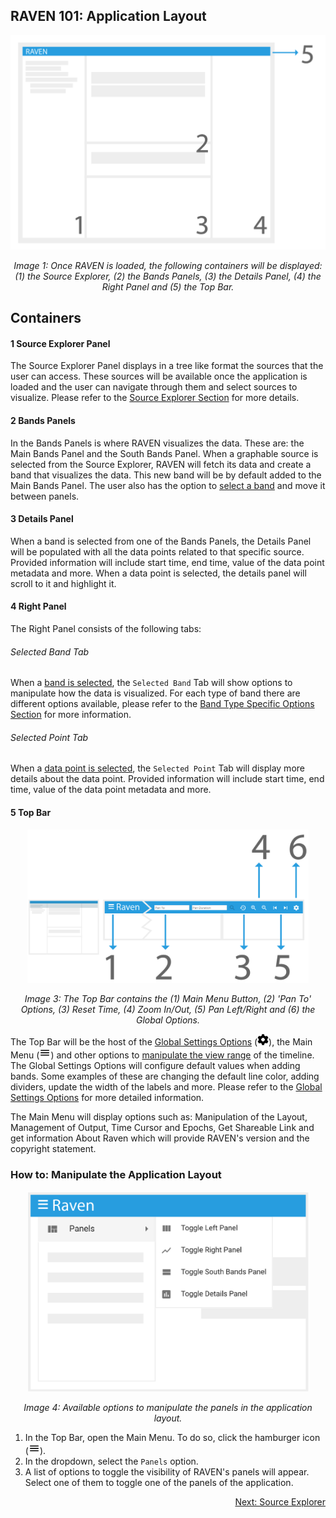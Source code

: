 ## RAVEN 101: Application Layout

<p align="center"><img src="./images/raven_layout.png" width="600" /></p>

*<p align="center">Image 1: Once RAVEN is loaded, the following containers will be displayed: (1) the Source Explorer, (2) the Bands Panels, (3) the Details Panel, (4) the Right Panel and (5) the Top Bar.</p>*

## Containers

#### 1 Source Explorer Panel 

The Source Explorer Panel displays in a tree like format the sources that the user can access. These sources will be available once the application is loaded and the user can navigate through them and select sources to visualize. Please refer to the [Source Explorer Section](./Raven_101_source_explorer.md) for more details.

#### 2 Bands Panels 

In the Bands Panels is where RAVEN visualizes the data. These are: the Main Bands Panel and the South Bands Panel. When a graphable source is selected from the Source Explorer, RAVEN will fetch its data and create a band that visualizes the data. This new band will be by default added to the Main Bands Panel. The user also has the option to [select a band](./Raven_101_3_bands.md#how-to-select-a-band) and move it between panels. 

#### 3 Details Panel

When a band is selected from one of the Bands Panels, the Details Panel will be populated with all the data points related to that specific source. Provided information will include start time, end time, value of the data point metadata and more. When a data point is selected, the details panel will scroll to it and highlight it.

#### 4 Right Panel

The Right Panel consists of the following tabs:

###### Selected Band Tab

When a [band is selected](./Raven_101_3_bands.md#how-to-select-a-band), the `Selected Band` Tab will show options to manipulate how the data is visualized. For each type of band there are different options available, please refer to the [Band Type Specific Options Section](/Raven_101_3_bands.md#band-type-specific-options) for more information.

###### Selected Point Tab

When a [data point is selected](./Raven_101_3_bands.md#select-a-data-point), the `Selected Point` Tab will display more details about the data point.  Provided information will include start time, end time, value of the data point metadata and more. 

#### 5 Top Bar

<p align="center"><img src="./images/top_bar.png" width="450" /></p>

*<p align="center">Image 3: The Top Bar contains the (1) Main Menu Button, (2) 'Pan To' Options, (3) Reset Time, (4) Zoom In/Out, (5) Pan Left/Right and (6) the Global Options.</p>*

The Top Bar will be the host of the [Global Settings Options](./Raven_101_3_bands.md#global-settings) (<img src="./images/cog.svg" width="18" />), the Main Menu (<img src="./images/baseline-menu-24px.svg" width="18" />) and other options to [manipulate the view range](./Raven_101_3_bands.md#manipulate-time-range) of the timeline. The Global Settings Options will configure default values when adding bands. Some examples of these are changing the default line color, adding dividers, update the width of the labels and more. Please refer to the  [Global Settings Options](./Raven_101_3_bands.md#global-settings)  for more detailed information.

The Main Menu will display options such as: Manipulation of the Layout, Management of Output, Time Cursor and Epochs, Get Shareable Link and get information About Raven which will provide RAVEN's version and the copyright statement. 

### How to: Manipulate the Application Layout

<p align="center"><img src="./images/toggle_panels_dropdown.png" width="450" /></p>

*<p align="center">Image 4: Available options to manipulate the panels in the application layout.</p>*

1. In the Top Bar, open the Main Menu. To do so, click the hamburger icon (<img src="./images/baseline-menu-24px.svg" width="18" />).
2. In the dropdown, select the `Panels` option. 
3. A list of options to toggle the visibility of RAVEN's panels will appear. Select one of them to toggle one of the panels of the application.

<p align="right"><a href="./Raven_101_2_source_explorer.md">Next: Source Explorer</a></p>

